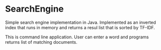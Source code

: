 # SearchEngine

Simple search engine implementation in Java. Implemented as an inverted index that runs in memory and returns a resul list that is sorted by TF-IDF.

This is command line application. User can enter a word and programs returns list of matching documents. 
